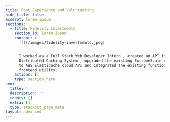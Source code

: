 ```yaml
---
title: Past Experience and Volunteering
hide_title: false
excerpt: lorem-ipsum
sections:
  - title: Fidelity Investments
    section_id: lorem-ipsum
    content: >
      ![](/images/fidelity-investments.jpeg)


      I worked as a Full Stack Web Developer Intern , created an API for
      Distributed Caching System , upgraded the existing ExtremeScale cache API
      to AWS Elasticache cloud API and integrated the existing functionality  to
      frontend utility.
    actions: []
    type: section_hero
seo:
  title: ''
  description: ''
  robots: []
  extra: []
  type: stackbit_page_meta
layout: advanced
---
```

